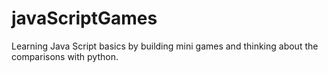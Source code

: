 # javaScriptGames
Learning Java Script basics by building mini games and thinking about the comparisons with python.
